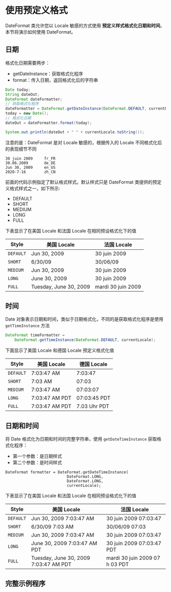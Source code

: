 # 使用预定义格式

DateFormat 类允许您以 Locale 敏感的方式使用 **预定义样式格式化日期和时间**。本节将演示如何使用 DateFormat。

## 日期

格式化日期需要两步：

- getDateInstance：获取格式化程序
- format：传入日期，返回格式化后的字符串

```java
Date today;
String dateOut;
DateFormat dateFormatter;
// 获取格式化程序
dateFormatter = DateFormat.getDateInstance(DateFormat.DEFAULT, currentLocale);
today = new Date();
// 格式化日期
dateOut = dateFormatter.format(today);

System.out.println(dateOut + " " + currentLocale.toString());
```

注意的是：DateFormat 是对 Locale 敏感的，根据传入的 Locale 不同格式化后的表现细节不同

```
30 juin 2009     fr_FR
30.06.2009       de_DE
Jun 30, 2009     en_US
2020-7-16 		 zh_CN
```

前面的代码示例指定了默认格式样式。默认样式只是 DateFormat 类提供的预定义格式样式之一，如下所示:

- DEFAULT
- SHORT
- MEDIUM
- LONG
- FULL

下表显示了在美国 Locale 和法国 Locale 在相同预设格式化下的值

| Style     | 美国  Locale           | 法国 Locale        |
| --------- | ---------------------- | ------------------ |
| `DEFAULT` | Jun 30, 2009           | 30 juin 2009       |
| `SHORT`   | 6/30/09                | 30/06/09           |
| `MEDIUM`  | Jun 30, 2009           | 30 juin 2009       |
| `LONG`    | June 30, 2009          | 30 juin 2009       |
| `FULL`    | Tuesday, June 30, 2009 | mardi 30 juin 2009 |

## 时间

Date 对象表示日期和时间，类似于日期格式化，不同的是获取格式化程序是使用 `getTimeInstance` 方法

```java
DateFormat timeFormatter =
    DateFormat.getTimeInstance(DateFormat.DEFAULT, currentLocale);
```

下面显示了美国 Locale 和德国 Locale 预定义格式化值

| Style     | 美国 Locale    | 德国 Locale  |
| --------- | -------------- | ------------ |
| `DEFAULT` | 7:03:47 AM     | 7:03:47      |
| `SHORT`   | 7:03 AM        | 07:03        |
| `MEDIUM`  | 7:03:47 AM     | 07:03:07     |
| `LONG`    | 7:03:47 AM PDT | 07:03:45 PDT |
| `FULL`    | 7:03:47 AM PDT | 7.03 Uhr PDT |

## 日期和时间

将 Date 格式化为日期和时间的完整字符串，使用 `getDateTimeInstance` 获取格式化程序：

- 第一个参数：是日期样式
- 第二个参数：是时间样式

```
DateFormat formatter = DateFormat.getDateTimeInstance(
                           DateFormat.LONG, 
                           DateFormat.LONG, 
                           currentLocale);
```

下表显示了在美国 Locale 和法国 Locale 在相同预设格式化下的值

| Style     | 美国 Locale                           | 法国 Locale                    |
| --------- | ------------------------------------- | ------------------------------ |
| `DEFAULT` | Jun 30, 2009 7:03:47 AM               | 30 juin 2009 07:03:47          |
| `SHORT`   | 6/30/09 7:03 AM                       | 30/06/09 07:03                 |
| `MEDIUM`  | Jun 30, 2009 7:03:47 AM               | 30 juin 2009 07:03:47          |
| `LONG`    | June 30, 2009 7:03:47 AM PDT          | 30 juin 2009 07:03:47 PDT      |
| `FULL`    | Tuesday, June 30, 2009 7:03:47 AM PDT | mardi 30 juin 2009 07 h 03 PDT |

## 完整示例程序

